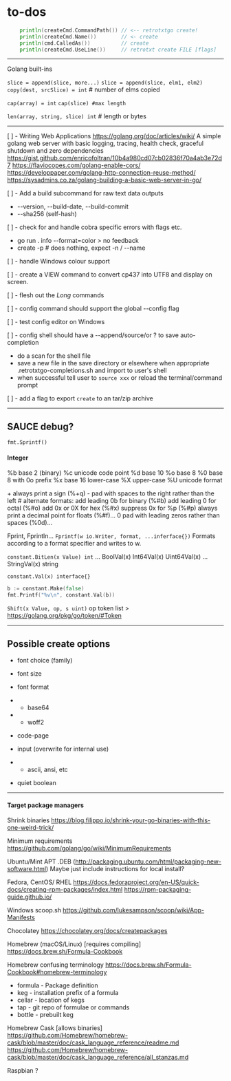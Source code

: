 # to-dos

```go
    println(createCmd.CommandPath()) // <-- retrotxtgo create!
    println(createCmd.Name())        // <- create
    println(cmd.CalledAs())          // create
    println(createCmd.UseLine())     // retrotxt create FILE [flags]
```

---

Golang built-ins

`slice = append(slice, more...)` `slice = append(slice, elm1, elm2)`
`copy(dest, srcSlice) = int` # number of elms copied

`cap(array) = int` `cap(slice) #max length`

`len(array, string, slice) int` # length or bytes

---

[ ] - Writing Web Applications https://golang.org/doc/articles/wiki/
A simple golang web server with basic logging, tracing, health check, graceful shutdown and zero dependencies
https://gist.github.com/enricofoltran/10b4a980cd07cb02836f70a4ab3e72d7
https://flaviocopes.com/golang-enable-cors/
https://developpaper.com/golang-http-connection-reuse-method/
https://sysadmins.co.za/golang-building-a-basic-web-server-in-go/

[ ] - Add a build subcommand for raw text data outputs

- --version, --build-date, --build-commit
- --sha256 (self-hash)

[ ] - check for and handle cobra specific errors with flags etc.

- go run . info --format=color > no feedback
- create -p # does nothing, expect -n / --name

[ ] - handle Windows colour support

[ ] - create a VIEW command to convert cp437 into UTF8 and display on screen.

[ ] - flesh out the _Long_ commands

[ ] - config command should support the global --config flag

[ ] - test config editor on Windows

[ ] - config shell should have a --append/source/or ? to save auto-completion

- do a scan for the shell file
- save a new file in the save directory or elsewhere when appropriate .retrotxtgo-completions.sh and import to user's shell
- when successful tell user to `source xxx` or reload the terminal/command prompt

[ ] - add a flag to export `create` to an tar/zip archive

---

## SAUCE debug?

`fmt.Sprintf()`

#### Integer

%b base 2 (binary)
%c unicode code point
%d base 10
%o base 8
%0 base 8 with 0o prefix
%x base 16 lower-case %X upper-case
%U unicode format

\+ always print a sign (%+q)
\- pad with spaces to the right rather than the left
\# alternate formats:
add leading 0b for binary (%#b)
add leading 0 for octal (%#o)
add 0x or 0X for hex (%#x)
suppress 0x for %p (%#p)
always print a decimal point for floats (%#f)...
0 pad with leading zeros rather than spaces (%0d)...

Fprint, Fprintln... `Fprintf(w io.Writer, format, ...inferface{})`
Formats according to a format specifier and writes to w.

`constant.BitLen(x Value) int`
... BoolVal(x) Int64Val(x) Uint64Val(x)
... StringVal(x) string

`constant.Val(x) interface{}`

```go
b := constant.Make(false)
fmt.Printf("%v\n", constant.Val(b))
```

`Shift(x Value, op, s uint)`
op token list > https://golang.org/pkg/go/token/#Token

---

## Possible create options

- font choice (family)
- font size
- font format
- - base64
- - woff2

- code-page

- input (overwrite for internal use)
- - ascii, ansi, etc

- quiet boolean

---

#### Target package managers

Shrink binaries
https://blog.filippo.io/shrink-your-go-binaries-with-this-one-weird-trick/

Minimum requirements
https://github.com/golang/go/wiki/MinimumRequirements

Ubuntu/Mint APT .DEB (http://packaging.ubuntu.com/html/packaging-new-software.html)
Maybe just include instructions for local install?

Fedora, CentOS/ RHEL
https://docs.fedoraproject.org/en-US/quick-docs/creating-rpm-packages/index.html
https://rpm-packaging-guide.github.io/

Windows
scoop.sh
https://github.com/lukesampson/scoop/wiki/App-Manifests

Chocolatey
https://chocolatey.org/docs/createpackages

Homebrew (macOS/Linux) [requires compiling]
https://docs.brew.sh/Formula-Cookbook

Homebrew confusing terminology
https://docs.brew.sh/Formula-Cookbook#homebrew-terminology

- formula - Package definition
- keg - installation prefix of a formula
- cellar - location of kegs
- tap - git repo of formulae or commands
- bottle - prebuilt keg

Homebrew Cask [allows binaries]
https://github.com/Homebrew/homebrew-cask/blob/master/doc/cask_language_reference/readme.md
https://github.com/Homebrew/homebrew-cask/blob/master/doc/cask_language_reference/all_stanzas.md

Raspbian ?
